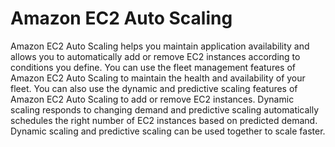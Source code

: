 # Amazon EC2 Auto Scaling
Amazon EC2 Auto Scaling helps you maintain application availability and allows you to automatically add or remove EC2 instances according to conditions you define. You can use the fleet management features of Amazon EC2 Auto Scaling to maintain the health and availability of your fleet. You can also use the dynamic and predictive scaling features of Amazon EC2 Auto Scaling to add or remove EC2
instances. Dynamic scaling responds to changing demand and predictive scaling automatically schedules the right number of EC2 instances based on predicted demand. Dynamic scaling and predictive scaling can be used together to scale faster.
